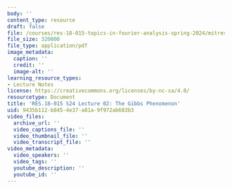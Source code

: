 ```yaml
---
body: ''
content_type: resource
draft: false
file: /courses/res-18-015-topics-in-fourier-analysis-spring-2024/mitres_18_015_s24_lec02.pdf
file_size: 320000
file_type: application/pdf
image_metadata:
  caption: ''
  credit: ''
  image-alt: ''
learning_resource_types:
- Lecture Notes
license: https://creativecommons.org/licenses/by-nc-sa/4.0/
resourcetype: Document
title: 'RES.18-015 S24 Lecture 02: The Gibbs Phenomenon'
uid: 9435b112-b845-4e37-a81a-9f972ab683b3
video_files:
  archive_url: ''
  video_captions_file: ''
  video_thumbnail_file: ''
  video_transcript_file: ''
video_metadata:
  video_speakers: ''
  video_tags: ''
  youtube_description: ''
  youtube_id: ''
---
```

